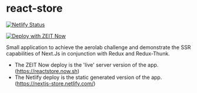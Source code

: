 # react-store


[![Netlify Status](https://api.netlify.com/api/v1/badges/ca5e1a10-e5b9-4df3-b6eb-659c436e8aa9/deploy-status)](https://app.netlify.com/sites/nextjs-store/deploys)

[![Deploy with ZEIT Now](https://zeit.co/button)](https://zeit.co/new/project?template=https://github.com/nicolasmgaray/react-store)

Small application to achieve the aerolab challenge and demonstrate the SSR capabilities of Next.Js in conjunction with Redux and Redux-Thunk.

- The ZEIT Now deploy is the 'live' server version of the app. (https://reactstore.now.sh)
- The Netlify deploy is the static generated version of the app.  (https://nextjs-store.netlify.com/)
